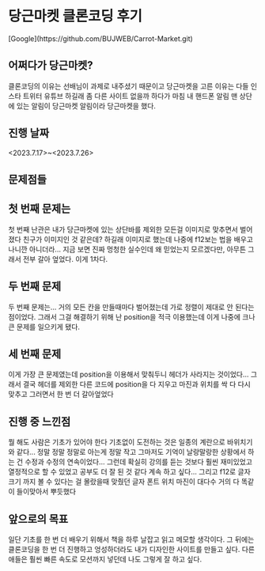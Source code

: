 당근마켓 클론코딩 후기
=============
</hr>
[Google](https://github.com/BUJWEB/Carrot-Market.git)

어쩌다가 당근마켓?
-------------
</hr>
클론코딩의 이유는 선배님이 과제로 내주셨기 때문이고 
당근마켓을 고른 이유는 다들 인스타 트위터 유튜브 하길래 좀 다른 사이트 없을까 하다가 
마침 내 핸드폰 알림 맨 상단에 있는 알림이 당근마켓 알림이라 당근마켓을 했다.

진행 날짜
-------------
</hr>
<2023.7.17>~<2023.7.26>


문제점들
-------------
</hr>

첫 번째 문제는
-------------
</hr>

  첫 번째 난관은 내가 당근마켓에 있는 상단바를 제외한 모든걸 이미지로 맞추면서 벌어졌다
  친구가 이미지인 것 같은데? 하길래 이미지로 했는데 나중에 f12보는 법을 배우고 나니깐 아니더라...
  지금 보면 진짜 멍청한 실수인데 왜 믿었는지 모르겠다만, 아무튼 그래서 전부 갈아 엎었다. 이게 1차다.


두 번째 문제
-------------
</hr>

  두 번째 문제는... 거의 모든 칸을 만들때마다 벌어졌는데 가로 정렬이 제대로 안 된다는 점이었다. 그래서 그걸 해결하기 위해 난 position을 적극 이용했는데 이게 나중에 크나큰 문제를 일으키게 됐다.


세 번째 문제
-------------
</hr>
이게 가장 큰 문제였는데 position을 이용해서 맞춰두니 헤더가 사라지는 것이었다... 그래서 결국 헤더를 제외한 다른 코드에 position을 다 지우고 마진과 위치를 싹 다 다시 맞추고 그러면서 한 번 더 갈아엎었다

진행 중 느낀점
-------------
</hr>
뭘 해도 사람은 기초가 있어야 한다 기초없이 도전하는 것은 일종의 계란으로 바위치기와 같다...
정말 정말 정말로 아는게 정말 작고 그마저도 기억이 날랑말랑한 상황에서 하는 건 수정과 수정의 연속이었다...
그런데 확실히 강의를 듣는 것보다 훨씬 재미있었고 열정적으로 할 수 있었고 공부도 더 잘 된 것 같다
계속 하고 싶다... 그리고 f12로 글자 크기 까지 볼 수 있다는 걸 몰랐을때 맞췄던 글자 폰트 위치 마진이 대다수 거의 다 똑같이 들이맞아서 뿌듯했다


앞으로의 목표
-------------
</hr>
일단 기초를 한 번 더 배우기 위해서 책을 하루 날잡고 읽고 메모할 생각이다. 그 뒤에는 클론코딩을 한 번 더 진행하고 엉성하더라도 내가 디자인한 사이트를 만들고 싶다. 다른 애들은 훨씬 빠른 속도로 모션까지 넣던데 나도 그렇게 잘 하고 싶다.
